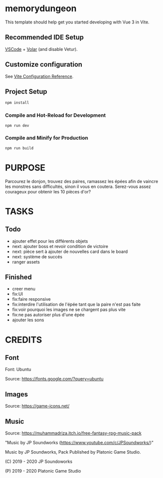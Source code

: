 # memorydungeon

This template should help get you started developing with Vue 3 in Vite.

## Recommended IDE Setup

[VSCode](https://code.visualstudio.com/) + [Volar](https://marketplace.visualstudio.com/items?itemName=Vue.volar) (and disable Vetur).

## Customize configuration

See [Vite Configuration Reference](https://vite.dev/config/).

## Project Setup

```sh
npm install
```

### Compile and Hot-Reload for Development

```sh
npm run dev
```

### Compile and Minify for Production

```sh
npm run build
```

# PURPOSE
Parcourez le donjon, trouvez des paires, ramassez les épées afin de vaincre les monstres sans difficultés, sinon il vous en coutera. Serez-vous assez courageux pour obtenir les 10 pièces d'or?

# TASKS
## Todo
- ajouter effet pour les différents objets
- next: ajouter boss et revoir condition de victoire
- next: pièce sert à ajouter de nouvelles card dans le board
- next: système de succés
- ranger assets

## Finished
- creer menu
- fix:UI
- fix:faire responsive
- fix:interdire l'utilisation de l'épée tant que la paire n'est pas faite
- fix:voir pourquoi les images ne se chargent pas plus vite
- fix:ne pas autoriser plus d'une épée
- ajouter les sons

# CREDITS
## Font
Font: Ubuntu

Source: https://fonts.google.com/?query=ubuntu
## Images
Source: https://game-icons.net/
## Music
Source: https://muhammadriza.itch.io/free-fantasy-rpg-music-pack

"Music by JP Soundworks (https://www.youtube.com/c/JPSoundworks/)"

Music by JP Soundworks, Pack Published by Platonic Game Studio.

(C) 2019 - 2020 JP Soundoworks

(P) 2019 - 2020 Platonic Game Studio